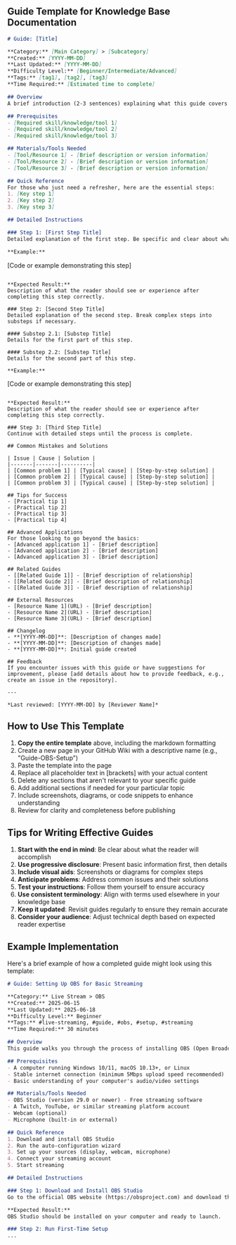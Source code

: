 ## Guide Template for Knowledge Base Documentation

```markdown
# Guide: [Title]

**Category:** [Main Category] > [Subcategory]  
**Created:** [YYYY-MM-DD]  
**Last Updated:** [YYYY-MM-DD]  
**Difficulty Level:** [Beginner/Intermediate/Advanced]  
**Tags:** [tag1], [tag2], [tag3]  
**Time Required:** [Estimated time to complete]

## Overview
A brief introduction (2-3 sentences) explaining what this guide covers and what the reader will accomplish by following it.

## Prerequisites
- [Required skill/knowledge/tool 1]
- [Required skill/knowledge/tool 2]
- [Required skill/knowledge/tool 3]

## Materials/Tools Needed
- [Tool/Resource 1] - [Brief description or version information]
- [Tool/Resource 2] - [Brief description or version information]
- [Tool/Resource 3] - [Brief description or version information]

## Quick Reference
For those who just need a refresher, here are the essential steps:
1. [Key step 1]
2. [Key step 2]
3. [Key step 3]

## Detailed Instructions

### Step 1: [First Step Title]
Detailed explanation of the first step. Be specific and clear about what the reader needs to do. Include screenshots or diagrams where helpful.

**Example:**
```
[Code or example demonstrating this step]
```

**Expected Result:**
Description of what the reader should see or experience after completing this step correctly.

### Step 2: [Second Step Title]
Detailed explanation of the second step. Break complex steps into substeps if necessary.

#### Substep 2.1: [Substep Title]
Details for the first part of this step.

#### Substep 2.2: [Substep Title]
Details for the second part of this step.

**Example:**
```
[Code or example demonstrating this step]
```

**Expected Result:**
Description of what the reader should see or experience after completing this step correctly.

### Step 3: [Third Step Title]
Continue with detailed steps until the process is complete.

## Common Mistakes and Solutions

| Issue | Cause | Solution |
|-------|-------|----------|
| [Common problem 1] | [Typical cause] | [Step-by-step solution] |
| [Common problem 2] | [Typical cause] | [Step-by-step solution] |
| [Common problem 3] | [Typical cause] | [Step-by-step solution] |

## Tips for Success
- [Practical tip 1]
- [Practical tip 2]
- [Practical tip 3]
- [Practical tip 4]

## Advanced Applications
For those looking to go beyond the basics:
- [Advanced application 1] - [Brief description]
- [Advanced application 2] - [Brief description]
- [Advanced application 3] - [Brief description]

## Related Guides
- [[Related Guide 1]] - [Brief description of relationship]
- [[Related Guide 2]] - [Brief description of relationship]
- [[Related Guide 3]] - [Brief description of relationship]

## External Resources
- [Resource Name 1](URL) - [Brief description]
- [Resource Name 2](URL) - [Brief description]
- [Resource Name 3](URL) - [Brief description]

## Changelog
- **[YYYY-MM-DD]**: [Description of changes made]
- **[YYYY-MM-DD]**: [Description of changes made]
- **[YYYY-MM-DD]**: Initial guide created

## Feedback
If you encounter issues with this guide or have suggestions for improvement, please [add details about how to provide feedback, e.g., create an issue in the repository].

---

*Last reviewed: [YYYY-MM-DD] by [Reviewer Name]*
```

## How to Use This Template

1. **Copy the entire template** above, including the markdown formatting
2. Create a new page in your GitHub Wiki with a descriptive name (e.g., "Guide-OBS-Setup")
3. Paste the template into the page
4. Replace all placeholder text in [brackets] with your actual content
5. Delete any sections that aren't relevant to your specific guide
6. Add additional sections if needed for your particular topic
7. Include screenshots, diagrams, or code snippets to enhance understanding
8. Review for clarity and completeness before publishing

## Tips for Writing Effective Guides

1. **Start with the end in mind**: Be clear about what the reader will accomplish
2. **Use progressive disclosure**: Present basic information first, then details
3. **Include visual aids**: Screenshots or diagrams for complex steps
4. **Anticipate problems**: Address common issues and their solutions
5. **Test your instructions**: Follow them yourself to ensure accuracy
6. **Use consistent terminology**: Align with terms used elsewhere in your knowledge base
7. **Keep it updated**: Revisit guides regularly to ensure they remain accurate
8. **Consider your audience**: Adjust technical depth based on expected reader expertise

## Example Implementation

Here's a brief example of how a completed guide might look using this template:

```markdown
# Guide: Setting Up OBS for Basic Streaming

**Category:** Live Stream > OBS  
**Created:** 2025-06-15  
**Last Updated:** 2025-06-18  
**Difficulty Level:** Beginner  
**Tags:** #live-streaming, #guide, #obs, #setup, #streaming  
**Time Required:** 30 minutes

## Overview
This guide walks you through the process of installing OBS (Open Broadcaster Software) and configuring it for basic live streaming. By the end, you'll have a functioning OBS setup ready to stream to platforms like Twitch or YouTube.

## Prerequisites
- A computer running Windows 10/11, macOS 10.13+, or Linux
- Stable internet connection (minimum 5Mbps upload speed recommended)
- Basic understanding of your computer's audio/video settings

## Materials/Tools Needed
- OBS Studio (version 29.0 or newer) - Free streaming software
- A Twitch, YouTube, or similar streaming platform account
- Webcam (optional)
- Microphone (built-in or external)

## Quick Reference
1. Download and install OBS Studio
2. Run the auto-configuration wizard
3. Set up your sources (display, webcam, microphone)
4. Connect your streaming account
5. Start streaming

## Detailed Instructions

### Step 1: Download and Install OBS Studio
Go to the official OBS website (https://obsproject.com) and download the appropriate version for your operating system. Run the installer and follow the on-screen prompts to complete installation.

**Expected Result:**
OBS Studio should be installed on your computer and ready to launch.

### Step 2: Run First-Time Setup
...
```
